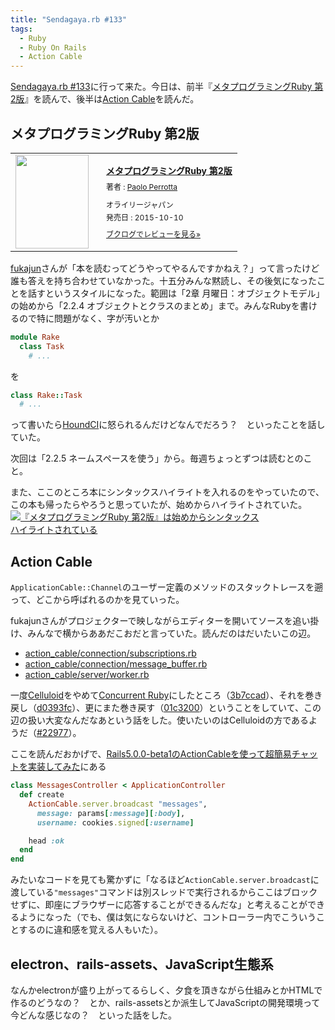 ```yaml
---
title: "Sendagaya.rb #133"
tags:
  - Ruby
  - Ruby On Rails
  - Action Cable
---
```


[Sendagaya.rb #133][]に行って来た。今日は、前半『[メタプログラミングRuby 第2版][]』を読んで、後半は[Action Cable][]を読んだ。

メタプログラミングRuby 第2版
----------------------------

<div class="booklog_html"><table><tr><td class="booklog_html_image"><a href="http://www.amazon.co.jp/%E3%83%A1%E3%82%BF%E3%83%97%E3%83%AD%E3%82%B0%E3%83%A9%E3%83%9F%E3%83%B3%E3%82%B0Ruby-%E7%AC%AC2%E7%89%88-Paolo-Perrotta/dp/4873117437%3FSubscriptionId%3D0AVSM5SVKRWTFMG7ZR82%26tag%3Dbooklog.jp-22%26linkCode%3Dxm2%26camp%3D2025%26creative%3D165953%26creativeASIN%3D4873117437" target="_blank"><img src="http://ecx.images-amazon.com/images/I/5102wwx0VzL._SL160_.jpg" width="117" height="150" style="border:0;border-radius:0;" /></a></td><td class="booklog_html_info" style="padding-left:20px;"><div class="booklog_html_title" style="margin-bottom:10px;font-size:14px;font-weight:bold;"><a href="http://www.amazon.co.jp/%E3%83%A1%E3%82%BF%E3%83%97%E3%83%AD%E3%82%B0%E3%83%A9%E3%83%9F%E3%83%B3%E3%82%B0Ruby-%E7%AC%AC2%E7%89%88-Paolo-Perrotta/dp/4873117437%3FSubscriptionId%3D0AVSM5SVKRWTFMG7ZR82%26tag%3Dbooklog.jp-22%26linkCode%3Dxm2%26camp%3D2025%26creative%3D165953%26creativeASIN%3D4873117437" target="_blank">メタプログラミングRuby 第2版</a></div><div style="margin-bottom:10px;"><div class="booklog_html_author" style="margin-bottom:15px;font-size:12px;;line-height:1.2em">著者 : <a href="http://booklog.jp/author/Paolo+Perrotta" target="_blank">Paolo Perrotta</a></div><div class="booklog_html_manufacturer" style="margin-bottom:5px;font-size:12px;;line-height:1.2em">オライリージャパン</div><div class="booklog_html_release" style="font-size:12px;;line-height:1.2em">発売日 : 2015-10-10</div></div><div class="booklog_html_link_amazon"><a href="http://booklog.jp/item/1/4873117437" style="font-size:12px;" target="_blank">ブクログでレビューを見る»</a></div></td></tr></table></div>

[fukajun][]さんが「本を読むってどうやってやるんですかねえ？」って言ったけど誰も答えを持ち合わせていなかった。十五分みんな黙読し、その後気になったことを話すというスタイルになった。範囲は「2章 月曜日：オブジェクトモデル」の始めから「2.2.4 オブジェクトとクラスのまとめ」まで。みんなRubyを書けるので特に問題がなく、字が汚いとか

~~~ ruby
module Rake
  class Task
    # ...
~~~

を

~~~ ruby
class Rake::Task
  # ...
~~~

って書いたら[HoundCI][]に怒られるんだけどなんでだろう？　といったことを話していた。

次回は「2.2.5 ネームスペースを使う」から。毎週ちょっとずつは読むとのこと。

また、ここのところ本にシンタックスハイライトを入れるのをやっていたので、この本も帰ったらやろうと思っていたが、始めからハイライトされていた。
<a href="https://gyazo.com/bcd51dd81e50c33c4b8fe5d714ca8887"><img src="https://gyazo.com/bcd51dd81e50c33c4b8fe5d714ca8887.png" alt="『メタプログラミングRuby 第2版』は始めからシンタックスハイライトされている" style="max-width: 80%;"></a>

Action Cable
------------

`ApplicationCable::Channel`のユーザー定義のメソッドのスタックトレースを遡って、どこから呼ばれるのかを見ていった。

fukajunさんがプロジェクターで映しながらエディターを開いてソースを追い掛け、みんなで横からああだこおだと言っていた。読んだのはだいたいこの辺。

* <a href="https://github.com/rails/rails/blob/39f383bad01e52c217c9007b5e9d3b239fe6a808/actioncable/lib/action_cable/connection/subscriptions.rb">action_cable/connection/subscriptions.rb</a>
* <a href="https://github.com/rails/rails/blob/39f383bad01e52c217c9007b5e9d3b239fe6a808/actioncable/lib/action_cable/connection/message_buffer.rb">action_cable/connection/message_buffer.rb</a>
* <a href="https://github.com/rails/rails/blob/39f383bad01e52c217c9007b5e9d3b239fe6a808/actioncable/lib/action_cable/server/worker.rb">action_cable/server/worker.rb</a>

一度[Celluloid][]をやめて[Concurrent Ruby][]にしたところ（<a href="https://github.com/rails/rails/commit/3b7ccadfc1c8dfec61af898167e1300b17f5cf25">3b7ccad</a>）、それを巻き戻し（<a href="https://github.com/rails/rails/commit/d0393fccffc118a5de37654aa222774b66123393">d0393fc</a>）、更にまた巻き戻す（<a href="https://github.com/rails/rails/commit/01c320001bcce617196270f3d398d48a89a6ea2a">01c3200</a>）ということをしていて、この辺の扱い大変なんだなあという話をした。使いたいのはCelluloidの方であるようだ（<a href="https://github.com/rails/rails/pull/22977">#22977</a>）。

ここを読んだおかげで、[Rails5.0.0-beta1のActionCableを使って超簡易チャットを実装してみた][]にある

~~~ ruby
class MessagesController < ApplicationController
  def create
    ActionCable.server.broadcast "messages",
      message: params[:message][:body],
      username: cookies.signed[:username]

    head :ok
  end
end
~~~

みたいなコードを見ても驚かずに「なるほど`ActionCable.server.broadcast`に渡している`"messages"`コマンドは別スレッドで実行されるからここはブロックせずに、即座にブラウザーに応答することができるんだな」と考えることができるようになった（でも、僕は気にならないけど、コントローラー内でこういうことするのに違和感を覚える人もいた）。

electron、rails-assets、JavaScript生態系
----------------------------------------

なんかelectronが盛り上がってるらしく、夕食を頂きながら仕組みとかHTMLで作るのどうなの？　とか、rails-assetsとか派生してJavaScriptの開発環境って今どんな感じなの？　といった話をした。

[Sendagaya.rb #133]: https://sendagayarb.doorkeeper.jp/events/37324
[メタプログラミングRuby 第2版]: https://www.oreilly.co.jp/books/9784873117430/
[Action Cable]: https://github.com/rails/rails/tree/master/actioncable
[fukajun]: http://fukajun.org/
[HoundCI]: https://houndci.com/
[Celluloid]: https://github.com/celluloid/celluloid
[Concurrent Ruby]: https://github.com/ruby-concurrency/concurrent-ruby
[Rails5.0.0-beta1のActionCableを使って超簡易チャットを実装してみた]: http://necojackarc.hatenablog.com/entry/2015/12/20/043612

